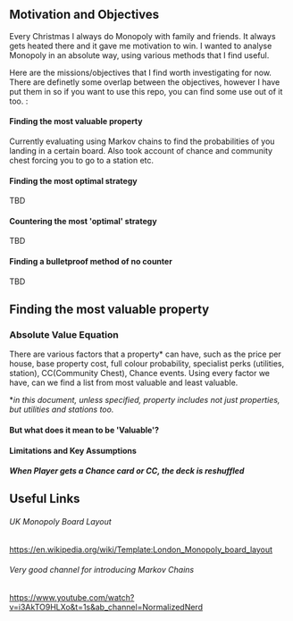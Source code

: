 ## Motivation and Objectives
Every Christmas I always do Monopoly with family and friends. It always gets heated there and it gave me motivation to win. I wanted to analyse Monopoly in an absolute way, using various methods that I find useful.

Here are the missions/objectives that I find worth investigating for now. There are definetly some overlap between the objectives, however I have put them in so if you want to use this repo, you can find some use out of it too. :
#### Finding the most valuable property
Currently evaluating using Markov chains to find the probabilities of you landing in a certain board. Also took account of chance and community chest forcing you to go to a station etc.
#### Finding the most optimal strategy
TBD
#### Countering the most 'optimal' strategy
TBD
#### Finding a bulletproof method of no counter
TBD
## Finding the most valuable property
### Absolute Value Equation
There are various factors that a property* can have, such as the price per house, base property cost, full colour probability, specialist perks (utilities, station), CC(Community Chest), Chance events. Using every factor we have, can we find a list from most valuable and least valuable.

**in this document, unless specified, property includes not just properties, but utilities and stations too.*
#### But what does it mean to be 'Valuable'?
#### Limitations and Key Assumptions
##### When Player gets a Chance card or CC, the deck is reshuffled

## Useful Links
###### UK Monopoly Board Layout
https://en.wikipedia.org/wiki/Template:London_Monopoly_board_layout
###### Very good channel for introducing Markov Chains
https://www.youtube.com/watch?v=i3AkTO9HLXo&t=1s&ab_channel=NormalizedNerd

